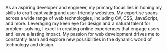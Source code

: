 As an aspiring developer and engineer, my primary focus lies in honing my skills to craft captivating and user-friendly websites. My expertise spans across a wide range of web technologies, including C#, CSS, JavaScript, and more. Leveraging my keen eye for design and a natural talent for problem-solving, I excel in creating online experiences that engage users and leave a lasting impact. My passion for web development drives me to constantly learn and explore new possibilities in the dynamic world of technology and design.
